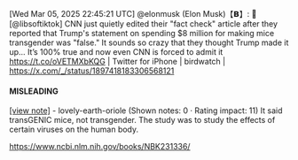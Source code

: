[Wed Mar 05, 2025 22:45:21 UTC] @elonmusk (Elon Musk)【𝗕】: 🤨 [@libsoftiktok] CNN just quietly edited their "fact check" article after they reported that Trump's statement on spending $8 million for making mice transgender was "false." It sounds so crazy that they thought Trump made it up… It’s 100% true and now even CNN is forced to admit it https://t.co/oVETMXbKQG | Twitter for iPhone | birdwatch | https://x.com/_/status/1897418183306568121

#### MISLEADING

[[view note]](https://x.com/i/birdwatch/n/1897502213964226724) - lovely-earth-oriole (Shown notes: 0 · Rating impact: 11)
It said transGENIC mice, not transgender. The study was to study the effects of certain viruses on the human body.

https://www.ncbi.nlm.nih.gov/books/NBK231336/
